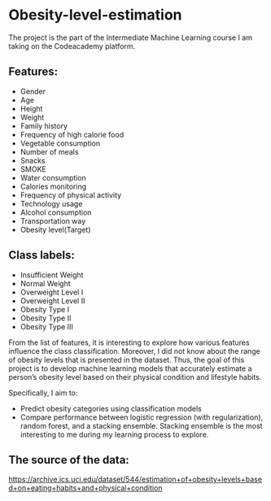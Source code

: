 # Obesity-level-estimation
The project is the part of the Intermediate Machine Learning course I am taking on the Codeacademy platform. 
## Features: 
- Gender 
- Age
- Height
- Weight
- Family history
- Frequency of high calorie food
- Vegetable consumption
- Number of meals
- Snacks
- SMOKE
- Water consumption 
- Calories monitoring
- Frequency of physical activity
- Technology usage
- Alcohol consumption 
- Transportation way
- Obesity level(Target)

## Class labels:
- Insufficient Weight
- Normal Weight
- Overweight Level I
- Overweight Level II
- Obesity Type I
- Obesity Type II
- Obesity Type III

From the list of features, it is interesting to explore how various features influence the class classification. Moreover, I did not know about the range of obesity levels that is presented in the dataset. 
Thus, the goal of this project is to develop machine learning models that accurately estimate a person’s obesity level based on their physical condition and lifestyle habits.

Specifically, I aim to:

- Predict obesity categories  using classification models
- Compare performance between logistic regression (with regularization), random forest, and a stacking ensemble. Stacking ensemble is the most interesting to me during my learning process to explore.

## The source of the data: 
https://archive.ics.uci.edu/dataset/544/estimation+of+obesity+levels+based+on+eating+habits+and+physical+condition 
